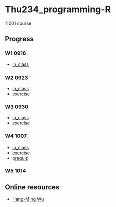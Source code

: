 # Thu234_programming-R
11001 course

## Progress

### W1 0916
  * [in_class](https://chang-web.github.io/Thu234_programming-R/0916/0916-calculator-and-distribution.html)
### W2 0923
  * [in_class](https://chang-web.github.io/Thu234_programming-R/0923/0923-vector.html)
  * [exercise]()
### W3 0930
  * [in_class](https://chang-web.github.io/Thu234_programming-R/0930/0930-R-if_else.html)
  * [exercise](https://chang-web.github.io/Thu234_programming-R/0930/0930-hw.html)
### W4 1007
  * [in_class](https://chang-web.github.io/Thu234_programming-R/1007/1007_R_function.html)
  * [exercise](https://chang-web.github.io/Thu234_programming-R/1007/1007_hw.html)
  * [prequiz](https://chang-web.github.io/Thu234_programming-R/1007/pre_quiz.html)
### W5 1014


## Online resources
  * [Hang-Ming Wu](http://www.hmwu.idv.tw/index.php/r-software)
